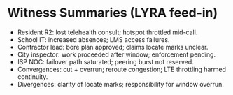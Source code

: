 # Witness Summaries (LYRA feed-in)
- Resident R2: lost telehealth consult; hotspot throttled mid-call.
- School IT: increased absences; LMS access failures.
- Contractor lead: bore plan approved; claims locate marks unclear.
- City inspector: work proceeded after window; enforcement pending.
- ISP NOC: failover path saturated; peering burst not reserved.
- Convergences: cut + overrun; reroute congestion; LTE throttling harmed continuity.
- Divergences: clarity of locate marks; responsibility for window overrun.
